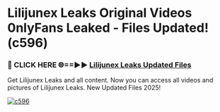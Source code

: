 # Lilijunex Leaks Original Videos 0nlyFans Leaked - Files Updated! (c596)

<h3>🔴 CLICK HERE 🌐==►► <a href="https://tinyurl.com/2wckxsce" rel="nofollow">Lilijunex Leaks Updated Files</a></h3>

Get Lilijunex Leaks and all content. Now you can access all videos and pictures of Lilijunex Leaks. New Updated Files 2025!

[![c596](https://i.imgur.com/AFduVYN.gif)](https://tinyurl.com/2wckxsce)
